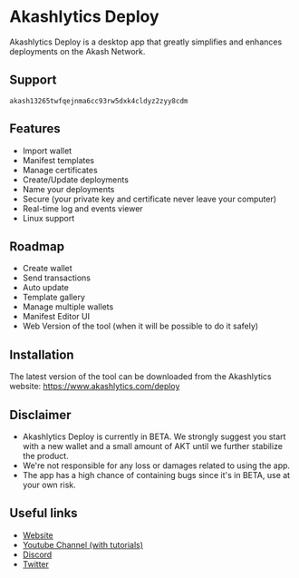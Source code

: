 
# Akashlytics Deploy
Akashlytics Deploy is a desktop app that greatly simplifies and enhances deployments on the Akash Network.

## Support

`akash13265twfqejnma6cc93rw5dxk4cldyz2zyy8cdm`

## Features
- Import wallet
- Manifest templates
- Manage certificates
- Create/Update deployments
- Name your deployments
- Secure (your private key and certificate never leave your computer)
- Real-time log and events viewer
- Linux support

## Roadmap

- Create wallet
- Send transactions
- Auto update
- Template gallery
- Manage multiple wallets
- Manifest Editor UI
- Web Version of the tool (when it will be possible to do it safely)

## Installation
The latest version of the tool can be downloaded from the Akashlytics website:
https://www.akashlytics.com/deploy

## Disclaimer
-   Akashlytics Deploy is currently in BETA. We strongly suggest you start with a new wallet and a small amount of AKT until we further stabilize the product.
-   We're not responsible for any loss or damages related to using the app.
-   The app has a high chance of containing bugs since it's in BETA, use at your own risk.

## Useful links
- [Website](https://www.akashlytics.com/deploy)
- [Youtube Channel (with tutorials)](https://www.youtube.com/channel/UC1rgl1y8mtcQoa9R_RWO0UA)
- [Discord](https://discord.gg/dsGZzUR4yb)
- [Twitter](https://twitter.com/thereisnomax)
